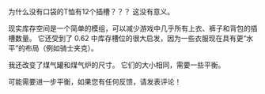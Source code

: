 为什么没有口袋的T恤有12个插槽？？？
这没有意义。

现实库存空间是一个简单的模组，可以减少游戏中几乎所有上衣、裤子和背包的插槽数量。
它还受到了 0.62 中库存槽位的很大启发，因为一些衣服现在具有更“水平”的布局（例如骑士夹克）。

我还改变了煤气罐和煤气炉的尺寸。
它们的大小相同，需要一些平衡。

可能需要进一步平衡，如果您有任何反馈，请发表评论！